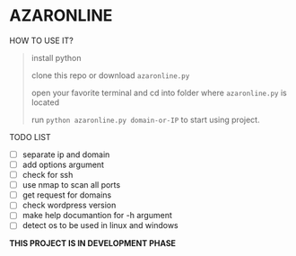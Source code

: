 # AZARONLINE

HOW TO USE IT?

> install python
> 
> clone this repo or download `azaronline.py`
> 
> open your favorite terminal and cd into folder where `azaronline.py` is located
> 
> run `python azaronline.py domain-or-IP` to start using project.

TODO LIST

 - [ ]  separate ip and domain
 - [ ] add options argument
 - [ ] check for ssh
 - [ ] use nmap to scan all ports
 - [ ] get request for domains
 - [ ] check wordpress version
 - [ ]  make help documantion for -h argument
 - [ ] detect os to be used in linux and windows

**THIS PROJECT IS IN DEVELOPMENT PHASE**